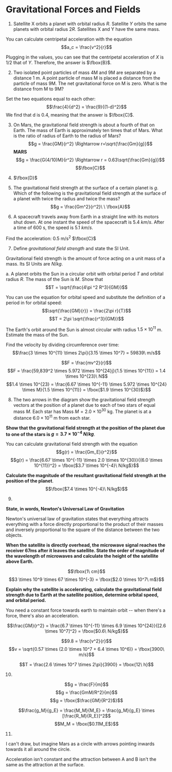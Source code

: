 # Gravitational Forces and Fields
1. Satellite X orbits a planet with orbital radius $R$. Satellite $Y$ orbits the same planets with orbital radius $2R$. Satellites X and Y have the same mass. 

You can calculate centripetal acceleration with the equation
$$a_c = \frac{v^2}{r}$$

Plugging in the values, you can see that the centripetal acceleration of $X$ is 1/2 that of $Y$. Therefore, the answer is $\fbox{B}$. 

2. Two isolated point particles of mass 4M and 9M are separated by a distance 1 m. A point particle of mass M is placed a distance from the particle of mass 9M. The net gravitational force on M is zero. What is the distance from M to 9M? 

Set the two equations equal to each other: 
$$\frac{4}{d^2} = \frac{9}{(1-d)^2}$$
We find that d is 0.4, meaning that the answer is $\fbox{C}$. 

3. On Mars, the gravitational field strength is about a fourth of that on Earth. The mass of Earth is approximately ten times that of Mars. What is the ratio of radius of Earth to the radius of Mars?
$$g = \frac{GM}{r^2} \Rightarrow r=\sqrt{\frac{Gm}{g}}$$
**MARS**
$$g = \frac{G(4/10)M}{r^2} \Rightarrow r = 0.63\sqrt{\frac{Gm}{g}}$$
$$\fbox{C}$$

4. $\fbox{D}$
5. The gravitational field strength at the surface of a certain planet is $g$. Which of the following is the gravitational field strength at the surface of a planet with twice the radius and twice the mass? 
$$g = \frac{Gm^2}{r^2}\ \  \fbox{A}$$

6. A spacecraft travels away from Earth in a straight line with its motors shut down. At one instant the speed of the spacecraft is 5.4 $km/s$. After a time of 600 s, the speed is 5.1 $km/s$. 

Find the acceleration: $0.5\ \text{m/s}^2$
$\fbox{C}$ 

7. Define *gravitational field strength* and state the SI Unit. 

Gravitational field strength is the amount of force acting on a unit mass of a mass. Its SI Units are $N/kg$. 

a. A planet orbits the Sun in a circular orbit with orbital period $T$ and orbital radius $R$. The mass of the Sun is $M$. Show that 
$$T = \sqrt{\frac{4\pi ^2 R^3}{GM}}$$

You can use the equation for orbital speed and substitute the definition of a period in for orbital speed: 
$$\sqrt{\frac{GM}{r}} = \frac{2\pi r}{T}$$
$$T = 2\pi \sqrt{\frac{r^3}{GM}}$$

The Earth's orbit around the Sun is almost circular with radius $1.5 \times 10^{11}$ m. Estimate the mass of the Sun. 

Find the velocity by dividing circumference over time:
$$\frac{3 \times 10^{11} \times 2\pi}{3.15 \times 10^7} = 59839\ m/s$$

$$F = \frac{mv^2}{r}$$
$$F = \frac{59,839^2 \times 5.972 \times 10^{24}j}{1.5 \times 10^{11}} = 1.4 \times 10^{23}\ N$$
$$1.4 \times 10^{23} = \frac{6.67 \times 10^{-11} \times 5.972 \times 10^{24} \times M}{1.5 \times 10^{11}} = \fbox{$1.9 \times 10^{30}$}$$

8. The two arrows in the diagram show the gravitational field strength vectors at the position of a planet due to each of two stars of equal mass $M$. Each star has Mass $M = 2.0 \times 10^{30}\ \text{kg}$. The planet is at a distance $6.0 \times 10^{11}$ m from each star. 

**Show that the gravitational field strength at the position of the planet due to one of the stars is $g = 3.7 \times 10^{-4}\ N/kg$**. 

You can calculate gravitational field strength with the equation
$$g(r) = \frac{Gm_E}{r^2}$$
$$g(r) = \frac{6.67 \times 10^{-11} \times 2.0 \times 10^{30}}{(6.0 \times 10^{11})^2} = \fbox{$3.7 \times 10^{-4}\ N/kg$}$$

**Calculate the magnitude of the resultant gravitational field strength at the position of the planet**.
$$\fbox{$7.4 \times 10^{-4}\ N/kg$}$$

9. 
**State, in words, Newton's Universal Law of Gravitation**

Newton's universal law of gravitation states that everything attracts everything with a force directly proportional to the product of their masses and inversely proportional to the square of the distance between the two objects. 

**When the satellite is directly overhead, the microwave signal reaches the receiver 67ms after it leaves the satellite. State the order of magnitude of the wavelength of microwaves and calculate the height of the satellite above Earth.**

$$\fbox{1\ cm}$$
$$3 \times 10^9 \times 67 \times 10^{-3} = \fbox{$2.0 \times 10^7\ m$}$$

**Explain why the satellite is accelerating, calculate the gravitational field strength due to Earth at the satellite position, determine orbital speed, and orbital period.**

You need a constant force towards earth to maintain orbit -- when there's a force, there's also an acceleration. 

$$\frac{GM}{r^2} = \frac{6.7 \times 10^{-11} \times 6.9 \times 10^{24}}{[2.6 \times 10^7]^2} = \fbox{$0.6\ N/kg$}$$

$$9.8 = \frac{v^2}{r}$$
$$v = \sqrt{0.57 \times (2.0 \times 10^7 + 6.4 \times 10^6)} = \fbox{3900\ m/s}$$

$$T = \frac{2.6 \times 10^7 \times 2\pi}{3900} = \fbox{12\ h}$$

10. 
$$g = \frac{F}{m}$$
$$g = \frac{GmM/R^2}{m}$$
$$g = \fbox{$\frac{GM}{R^2}$}$$

$$\frac{g_M}{g_E} = \frac{M_M}{M_E} = \frac{g_M}{g_E} \times [\frac{R_M}{R_E}]^2$$
$$M_M = \fbox{$0.11M_E$}$$

11. 
I can't draw, but imagine Mars as a circle with arrows pointing inwards towards it all around the circle. 

Acceleration isn't constant and the attraction between A and B isn't the same as the attraction at the surface. 

